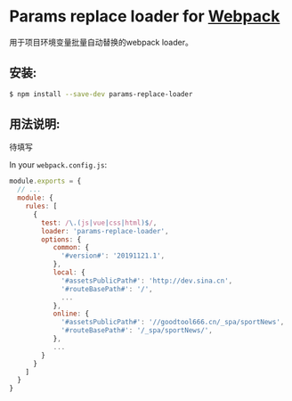 # Params replace loader for [Webpack](http://webpack.github.io/)

用于项目环境变量批量自动替换的webpack loader。

## 安装:

```bash
$ npm install --save-dev params-replace-loader
```

## 用法说明:

待填写

In your `webpack.config.js`:

```javascript
module.exports = {
  // ...
  module: {
    rules: [
      {
        test: /\.(js|vue|css|html)$/,
        loader: 'params-replace-loader',
        options: {
           common: {
             '#version#': '20191121.1',
           },
           local: {
             '#assetsPublicPath#': 'http://dev.sina.cn',
             '#routeBasePath#': '/',
             ...
           },
           online: {
             '#assetsPublicPath#': '//goodtool666.cn/_spa/sportNews',
             '#routeBasePath#': '/_spa/sportNews/',
           },
           ...
        }
      }
    ]
  }
}
```